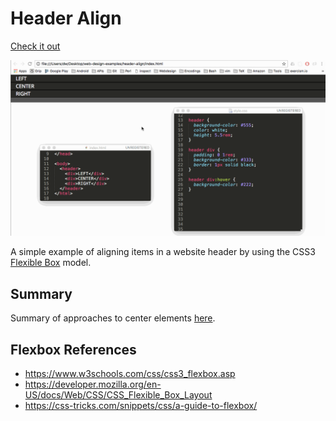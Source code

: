 # Header Align 

[Check it out](https://weibeld.github.io/webdesign-header-align/)

![Walkthrough](walkthrough.gif)

A simple example of aligning items in a website header by using the CSS3 [Flexible Box](https://www.w3schools.com/css/css3_flexbox.asp) model.

## Summary

Summary of approaches to center elements [here](https://www.w3.org/Style/Examples/007/center.en.html).

## Flexbox References

- <https://www.w3schools.com/css/css3_flexbox.asp>
- <https://developer.mozilla.org/en-US/docs/Web/CSS/CSS_Flexible_Box_Layout>
- <https://css-tricks.com/snippets/css/a-guide-to-flexbox/>
